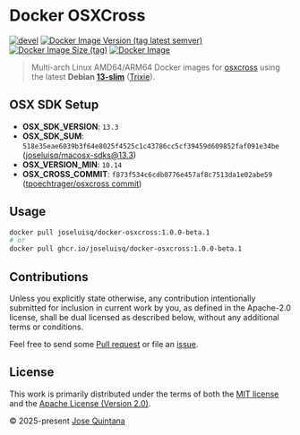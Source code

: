 # Docker OSXCross

[![devel](https://github.com/joseluisq/docker-osxcross/actions/workflows/devel.yml/badge.svg)](https://github.com/joseluisq/docker-osxcross/actions/workflows/devel.yml) [![Docker Image Version (tag latest semver)](https://img.shields.io/docker/v/joseluisq/docker-osxcross/1.0.0-beta.1)](https://hub.docker.com/r/joseluisq/docker-osxcross/) [![Docker Image Size (tag)](https://img.shields.io/docker/image-size/joseluisq/docker-osxcross/1.0.0-beta.1)](https://hub.docker.com/r/joseluisq/docker-osxcross/tags) [![Docker Image](https://img.shields.io/docker/pulls/joseluisq/docker-osxcross.svg)](https://hub.docker.com/r/joseluisq/docker-osxcross/)

> Multi-arch Linux AMD64/ARM64 Docker images for [osxcross](https://github.com/tpoechtrager/osxcross) using the latest __Debian [13-slim](https://hub.docker.com/_/debian/tags?page=1&name=13-slim)__ ([Trixie](https://www.debian.org/News/2025/20250809)).

## OSX SDK Setup

- **OSX_SDK_VERSION**: `13.3`
- **OSX_SDK_SUM**: `518e35eae6039b3f64e8025f4525c1c43786cc5cf39459d609852faf091e34be` ([joseluisq/macosx-sdks@13.3](https://github.com/joseluisq/macosx-sdks/releases/tag/13.3))
- **OSX_VERSION_MIN**: `10.14`
- **OSX_CROSS_COMMIT**: `f873f534c6cdb0776e457af8c7513da1e02abe59` ([tpoechtrager/osxcross commit](https://github.com/tpoechtrager/osxcross/commit/f873f534c6cdb0776e457af8c7513da1e02abe59))

## Usage

```sh
docker pull joseluisq/docker-osxcross:1.0.0-beta.1
# or
docker pull ghcr.io/joseluisq/docker-osxcross:1.0.0-beta.1
```

## Contributions

Unless you explicitly state otherwise, any contribution intentionally submitted for inclusion in current work by you, as defined in the Apache-2.0 license, shall be dual licensed as described below, without any additional terms or conditions.

Feel free to send some [Pull request](https://github.com/joseluisq/docker-osxcross/pulls) or file an [issue](https://github.com/joseluisq/docker-osxcross/issues).

## License

This work is primarily distributed under the terms of both the [MIT license](LICENSE-MIT) and the [Apache License (Version 2.0)](LICENSE-APACHE).

© 2025-present [Jose Quintana](https://github.com/joseluisq)
